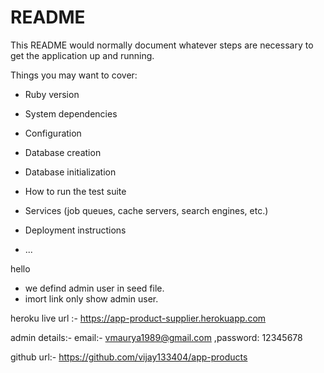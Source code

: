 # README

This README would normally document whatever steps are necessary to get the
application up and running.

Things you may want to cover:

* Ruby version

* System dependencies

* Configuration

* Database creation

* Database initialization

* How to run the test suite

* Services (job queues, cache servers, search engines, etc.)

* Deployment instructions

* ...

hello

* we defind admin user in seed file.
* imort link only show admin user.

heroku live url :- https://app-product-supplier.herokuapp.com

admin details:- email:- vmaurya1989@gmail.com  ,password: 12345678

github url:- https://github.com/vijay133404/app-products
